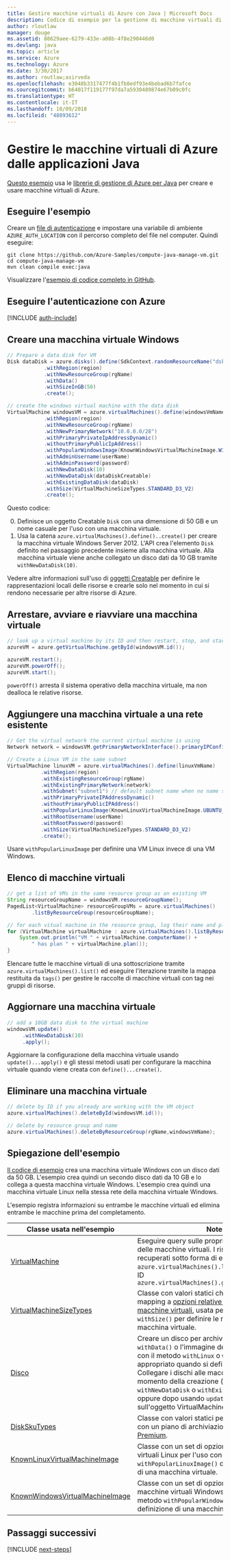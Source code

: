 ```yaml
---
title: Gestire macchine virtuali di Azure con Java | Microsoft Docs
description: Codice di esempio per la gestione di macchine virtuali di Azure con Azure SDK per Java
author: rloutlaw
manager: douge
ms.assetid: 88629aee-6279-433e-a08b-4f8e290446d0
ms.devlang: java
ms.topic: article
ms.service: Azure
ms.technology: Azure
ms.date: 3/30/2017
ms.author: routlaw;asirveda
ms.openlocfilehash: e3048b3317477f4b1fb8edf93e4bebad6b7fafce
ms.sourcegitcommit: b64017f119177f97da7a5930489874e67b09c0fc
ms.translationtype: HT
ms.contentlocale: it-IT
ms.lasthandoff: 10/09/2018
ms.locfileid: "48893612"
---
```

# <a name="manage-azure-virtual-machines-from-your-java-applications"></a>Gestire le macchine virtuali di Azure dalle applicazioni Java

[Questo esempio](https://github.com/Azure-Samples/compute-java-manage-vm/) usa le [librerie di gestione di Azure per Java](https://github.com/Azure/azure-sdk-for-java) per creare e usare macchine virtuali di Azure.

## <a name="run-the-sample"></a>Eseguire l'esempio

Creare un [file di autenticazione](https://github.com/Azure/azure-sdk-for-java/blob/master/AUTH.md) e impostare una variabile di ambiente `AZURE_AUTH_LOCATION` con il percorso completo del file nel computer. Quindi eseguire:

```
git clone https://github.com/Azure-Samples/compute-java-manage-vm.git
cd compute-java-manage-vm
mvn clean compile exec:java
```

Visualizzare l'[esempio di codice completo in GitHub](https://github.com/Azure-Samples/compute-java-manage-vm/blob/master/src/main/java/com/microsoft/azure/management/compute/samples/ManageVirtualMachine.java).

## <a name="authenticate-with-azure"></a>Eseguire l'autenticazione con Azure

[!INCLUDE [auth-include](includes/java-auth-include.md)]

## <a name="create-a-windows-virtual-machine"></a>Creare una macchina virtuale Windows

```java
// Prepare a data disk for VM
Disk dataDisk = azure.disks().define(SdkContext.randomResourceName("dsk", 30))
            .withRegion(region)
            .withNewResourceGroup(rgName)
            .withData()
            .withSizeInGB(50)
            .create();

// create the windows virtual machine with the data disk            
VirtualMachine windowsVM = azure.virtualMachines().define(windowsVmName)
            .withRegion(region)
            .withNewResourceGroup(rgName)
            .withNewPrimaryNetwork("10.0.0.0/28")
            .withPrimaryPrivateIpAddressDynamic()
            .withoutPrimaryPublicIpAddress()
            .withPopularWindowsImage(KnownWindowsVirtualMachineImage.WINDOWS_SERVER_2012_R2_DATACENTER)
            .withAdminUsername(userName)
            .withAdminPassword(password)
            .withNewDataDisk(10)
            .withNewDataDisk(dataDiskCreatable)
            .withExistingDataDisk(dataDisk)
            .withSize(VirtualMachineSizeTypes.STANDARD_D3_V2)
            .create();
```

Questo codice:   

0. Definisce un oggetto Creatable `Disk` con una dimensione di 50 GB e un nome casuale per l'uso con una macchina virtuale.
0. Usa la catena `azure.virtualMachines().define()..create()` per creare la macchina virtuale Windows Server 2012. L'API crea l'elemento `Disk` definito nel passaggio precedente insieme alla macchina virtuale. Alla macchina virtuale viene anche collegato un disco dati da 10 GB tramite `withNewDataDisk(10)`.

Vedere altre informazioni sull'uso di [oggetti<T> Creatable](java-sdk-azure-concepts.md#Creatables) per definire le rappresentazioni locali delle risorse e crearle solo nel momento in cui si rendono necessarie per altre risorse di Azure.

## <a name="stop-start-and-restart-a-virtual-machine"></a>Arrestare, avviare e riavviare una macchina virtuale

```java
// look up a virtual machine by its ID and then restart, stop, and start it
azureVM = azure.getVirtualMachine.getById(windowsVM.id());

azureVM.restart();
azureVM.powerOff();
azureVM.start();
```

`powerOff()` arresta il sistema operativo della macchina virtuale, ma non dealloca le relative risorse.

## <a name="add-a-virtual-machine-to-an-existing-network"></a>Aggiungere una macchina virtuale a una rete esistente

```java
// Get the virtual network the current virtual machine is using
Network network = windowsVM.getPrimaryNetworkInterface().primaryIPConfiguration().getNetwork();

// Create a Linux VM in the same subnet
VirtualMachine linuxVM = azure.virtualMachines().define(linuxVmName)
           .withRegion(region)
           .withExistingResourceGroup(rgName)
           .withExistingPrimaryNetwork(network)
           .withSubnet("subnet1") // default subnet name when no name specified at creation
           .withPrimaryPrivateIPAddressDynamic()
           .withoutPrimaryPublicIPAddress()
           .withPopularLinuxImage(KnownLinuxVirtualMachineImage.UBUNTU_SERVER_16_04_LTS)
           .withRootUsername(userName)
           .withRootPassword(password)
           .withSize(VirtualMachineSizeTypes.STANDARD_D3_V2)
           .create();
```

Usare `withPopularLinuxImage` per definire una VM Linux invece di una VM Windows.


## <a name="list-virtual-machines"></a>Elenco di macchine virtuali

```java
// get a list of VMs in the same resource group as an existing VM
String resourceGroupName = windowsVM.resourceGroupName();
PagedList<VirtualMachine> resourceGroupVMs = azure.virtualMachines()
        .listByResourceGroup(resourceGroupName); 

// for each vitual machine in the resource group, log their name and plan
for (VirtualMachine virtualMachine : azure.virtualMachines().listByResourceGroup(resourceGroupName)) {
    System.out.println("VM " + virtualMachine.computerName() + 
        " has plan " + virtualMachine.plan());
}
```

Elencare tutte le macchine virtuali di una sottoscrizione tramite `azure.virtualMachines().list()` ed eseguire l'iterazione tramite la mappa restituita da `tags()` per gestire le raccolte di macchine virtuali con tag nei gruppi di risorse.

## <a name="update-a-virtual-machine"></a>Aggiornare una macchina virtuale

```java
// add a 10GB data disk to the virtual machine
windowsVM.update()
     .withNewDataDisk(10)
     .apply();
```

Aggiornare la configurazione della macchina virtuale usando `update()...apply()` e gli stessi metodi usati per configurare la macchina virtuale quando viene creata con `define()...create()`.

## <a name="delete-a-virtual-machine"></a>Eliminare una macchina virtuale

```java
// delete by ID if you already are working with the VM object
azure.virtualMachines().deleteById(windowsVM.id());

// delete by resource group and name
azure.virtualMachines().deleteByResourceGroup(rgName,windowsVmName);
```

## <a name="sample-explanation"></a>Spiegazione dell'esempio

[Il codice di esempio](https://github.com/Azure-Samples/compute-java-manage-vm/blob/master/src/main/java/com/microsoft/azure/management/compute/samples/ManageVirtualMachine.java) crea una macchina virtuale Windows con un disco dati da 50 GB. L'esempio crea quindi un secondo disco dati da 10 GB e lo collega a questa macchina virtuale Windows.
L'esempio crea quindi una macchina virtuale Linux nella stessa rete della macchina virtuale Windows.

L'esempio registra informazioni su entrambe le macchine virtuali ed elimina entrambe le macchine prima del completamento.

| Classe usata nell'esempio | Note
|-------|-------|
| [VirtualMachine](https://docs.microsoft.com/java/api/com.microsoft.azure.management.compute._virtual_machine) | Eseguire query sulle proprietà e gestire lo stato delle macchine virtuali. I risultati vengono recuperati sotto forma di elenco con `azure.virtualMachines().list()` o per nome o ID `azure.virtualMachines().getByResourceGroup()`
| [VirtualMachineSizeTypes](https://docs.microsoft.com/java/api/com.microsoft.azure.management.compute._virtual_machine_size_types) | Classe con valori statici che eseguono il mapping a [opzioni relative alle dimensioni delle macchine virtuali](https://azure.microsoft.com/pricing/details/virtual-machines/linux/), usata per il metodo `withSize()` per definire le risorse allocate alla macchina virtuale.
| [Disco](https://docs.microsoft.com/java/api/com.microsoft.azure.management.compute._disk) | Creare un disco per archiviare i dati usando `withData()` o l'immagine del sistema operativo con il metodo `withLinux` o `withWindows` appropriato quando si definisce il disco. Collegare i dischi alle macchine virtuali al momento della creazione (`using withNewDataDisk` o `withExistingDataDisk`) oppure dopo usando `update()..apply()` sull'oggetto VirtualMachine.
| [DiskSkuTypes](https://docs.microsoft.com/java/api/com.microsoft.azure.management.compute._disk_sku_types) | Classe con valori statici per definire un disco con un piano di archiviazione Standard o [Premium](https://docs.microsoft.com/azure/storage/storage-premium-storage).
| [KnownLinuxVirtualMachineImage](https://docs.microsoft.com/java/api/com.microsoft.azure.management.compute._known_linux_virtual_machine_image) | Classe con un set di opzioni di macchine virtuali Linux per l'uso con il metodo `withPopularLinuxImage()` durante la definizione di una macchina virtuale.
| [KnownWindowsVirtualMachineImage](https://docs.microsoft.com/java/api/com.microsoft.azure.management.compute._known_windows_virtual_machine_image) | Classe con un set di opzioni di immagini di macchine virtuali Windows per l'uso con il metodo `withPopularWindowsImage()` durante la definizione di una macchina virtuale.

## <a name="next-steps"></a>Passaggi successivi

[!INCLUDE [next-steps](includes/java-next-steps.md)]
